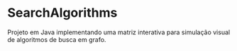 # SearchAlgorithms
Projeto em Java implementando uma matriz interativa para simulação visual de algoritmos de busca em grafo.
